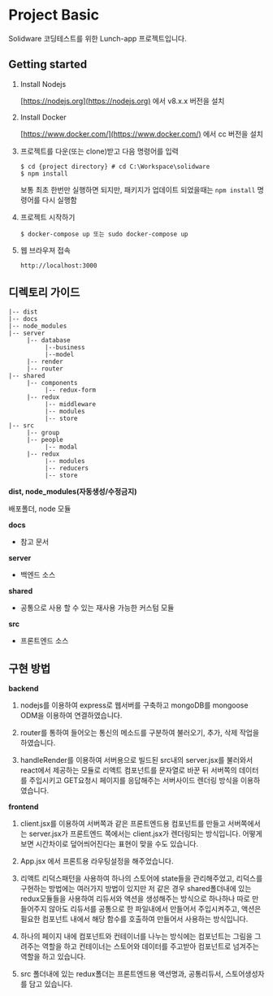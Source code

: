 # Project Basic

Solidware 코딩테스트를 위한 Lunch-app 프로젝트입니다.

## Getting started

1. Install Nodejs

    [https://nodejs.org](https://nodejs.org) 에서 v8.x.x 버전을 설치

2. Install Docker

    [https://www.docker.com/](https://www.docker.com/) 에서 cc 버전을 설치

3. 프로젝트를 다운(또는 clone)받고 다음 명령어를 입력

    ```
    $ cd {project directory} # cd C:\Workspace\solidware
    $ npm install
    ```

    보통 최초 한번만 실행하면 되지만, 패키지가 업데이트 되었을때는 `npm install` 명령어를 다시 실행함

4. 프로젝트 시작하기

    ```
    $ docker-compose up 또는 sudo docker-compose up
    ```

5. 웹 브라우져 접속

    ```
    http://localhost:3000
    ```

## 디렉토리 가이드

```
|-- dist
|-- docs
|-- node_modules
|-- server
     |-- database
          |--business
          |--model
     |-- render
     |-- router
|-- shared
     |-- components
          |-- redux-form
     |-- redux
          |-- middleware
          |-- modules
          |-- store
|-- src
     |-- group
     |-- people
          |-- modal
     |-- redux
          |-- modules
          |-- reducers
          |-- store
```

**dist, node_modules(자동생성/수정금지)**

배포폴더, node 모듈

**docs**

- 참고 문서

**server**

- 백엔드 소스

**shared**

- 공통으로 사용 할 수 있는 재사용 가능한 커스텀 모듈

**src**

- 프론트엔드 소스

## 구현 방법

**backend**

1. nodejs를 이용하여 express로 웹서버를 구축하고 mongoDB를 mongoose ODM을 이용하여 연결하였습니다.

2. router를 통하여 들어오는 통신의 메소드를 구분하여 불러오기, 추가, 삭제 작업을 하였습니다.

3. handleRender를 이용하여 서버용으로 빌드된 src내의 server.jsx를 불러와서 react에서 제공하는 모듈로
   리액트 컴포넌트를 문자열로 바꾼 뒤 서버쪽의 데이터를 주입시키고 GET요청시 페이지를 응답해주는 서버사이드
   렌더링 방식을 이용하였습니다.

**frontend**

1. client.jsx를 이용하여 서버쪽과 같은 프론트엔드용 컴포넌트를 만들고 서버쪽에서는 server.jsx가 프론트엔드
   쪽에서는 client.jsx가 렌더링되는 방식입니다. 어떻게보면 시간차이로 덮어씌어진다는 표현이 맞을 수도 있습니다.

2. App.jsx 에서 프론트용 라우팅설정을 해주었습니다.

3. 리액트 리덕스패턴을 사용하여 하나의 스토어에 state들을 관리해주었고, 리덕스를 구현하는 방법에는 여러가지 방법이
   있지만 저 같은 경우 shared폴더내에 있는 redux모듈들을 사용하여 리듀서와 액션을 생성해주는 방식으로 하나하나
   따로 만들어주지 않아도 리듀서를 공통으로 한 파일내에서 만들어서 주입시켜주고, 액션은 필요한 컴포넌트 내에서
   해당 함수를 호출하여 만들어서 사용하는 방식입니다.

4. 하나의 페이지 내에 컴포넌트와 컨테이너를 나누는 방식에는 컴포넌트는 그림을 그려주는 역할을 하고 컨테이너는 스토어와
   데이터를 주고받아 컴포넌트로 넘겨주는 역할을 하고 있습니다.

5. src 폴더내에 있는 redux폴더는 프론트엔드용 액션명과, 공통리듀서, 스토어생성자를 담고 있습니다.